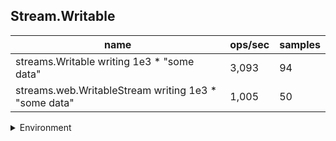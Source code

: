 ## Stream.Writable

|name|ops/sec|samples|
|-|-|-|
|streams.Writable writing 1e3 * "some data"|3,093|94|
|streams.web.WritableStream writing 1e3 * "some data"|1,005|50|


<details>
<summary>Environment</summary>

* __Machine:__ linux x64 | 2 vCPUs | 6.8GB Mem
* __Run:__ Tue Oct 10 2023 21:51:15 GMT+0000 (Coordinated Universal Time)
</details>

<!--
{"environment":{"platform":"linux","arch":"x64","cpus":2,"totalMemory":6.7597503662109375},"benchmarks":"[{\"timeStamp\":1696974670028,\"currentTarget\":{\"0\":{\"name\":\"streams.Writable writing 1e3 * \\\"some data\\\"\",\"options\":{\"async\":false,\"defer\":false,\"delay\":0.005,\"initCount\":1,\"maxTime\":5,\"minSamples\":5,\"minTime\":0.05},\"async\":false,\"defer\":false,\"delay\":0.005,\"initCount\":1,\"maxTime\":5,\"minSamples\":5,\"minTime\":0.05,\"id\":1,\"stats\":{\"moe\":0.0000013313492693106078,\"rme\":0.41178859585417615,\"sem\":6.792598312809224e-7,\"deviation\":0.000006585668404105083,\"mean\":0.0003233089217900705,\"sample\":[0.00033163158940397353,0.00032864098692810456,0.00032861994155844156,0.0003278387662337662,0.00033091344805194804,0.00033659525324675324,0.0003326933181818182,0.0003547777142857143,0.00032575890259740263,0.0003256627987012987,0.0003233728846153846,0.0003243421217948718,0.00033554531410256414,0.0003213087884615385,0.0003374132692307692,0.00032109788461538464,0.00032296135256410256,0.00032171071153846157,0.0003356600576923077,0.0003205042405063291,0.0003340846139240506,0.00031954474683544305,0.00032060361392405063,0.00032071183544303794,0.00032012386075949364,0.00031907260126582277,0.0003220656329113924,0.00032032449367088605,0.0003196150063291139,0.0003212991835443038,0.00032967195569620254,0.0003485181518987342,0.00034521119620253165,0.0003214042405063291,0.00032352069620253165,0.00032192069620253167,0.00032269981012658227,0.0003228187974683544,0.0003215795632911392,0.0003259998101265823,0.0003213472848101266,0.00032230297468354433,0.0003243270253164557,0.0003232048734177215,0.00032092575949367087,0.00031954727848101266,0.00031843209493670883,0.00032059601898734173,0.00031855669375,0.0003211848125,0.0003180279375,0.0003219141875,0.00031721418749999997,0.00031866669375,0.0003193504375,0.0003203985625,0.00032060856250000003,0.00031931168750000004,0.0003208141875,0.00032025356875,0.0003201241875,0.0003195079375,0.0003215004375,0.0003197635625,0.0003200079375,0.00031976731875,0.00031993293750000003,0.0003197835625,0.0003214160625,0.0003193448125,0.0003202804375,0.0003199154375,0.0003202216875,0.0003221010625,0.00032017994375,0.00032032883125,0.00032029070625,0.00032037320625,0.00032129446875000004,0.0003205819625,0.0003224338625,0.0003267308,0.0003204957125,0.000323572625,0.00031409936875,0.0003136593625,0.00032044570625,0.00032217635625,0.00032121821875,0.00032025195625,0.00032036633125,0.00032305699999999997,0.0003208225875,0.00032016758125],\"variance\":4.3371028328828e-11},\"times\":{\"cycle\":0.05172942748641128,\"elapsed\":5.489,\"period\":0.0003233089217900705,\"timeStamp\":1696974664539},\"running\":false,\"count\":160,\"cycles\":4,\"hz\":3093.0170267596745},\"1\":{\"name\":\"streams.web.WritableStream writing 1e3 * \\\"some data\\\"\",\"options\":{\"async\":false,\"defer\":false,\"delay\":0.005,\"initCount\":1,\"maxTime\":5,\"minSamples\":5,\"minTime\":0.05},\"async\":false,\"defer\":false,\"delay\":0.005,\"initCount\":1,\"maxTime\":5,\"minSamples\":5,\"minTime\":0.05,\"id\":2,\"stats\":{\"moe\":0.0001652653402015055,\"rme\":16.604466568857678,\"sem\":0.0000843190511232171,\"deviation\":0.0005962257283244199,\"mean\":0.0009953065310238094,\"sample\":[0.00126490509375,0.0008194541145833334,0.0007347664095238095,0.0005990845238095238,0.0010343839238095237,0.0018150481047619048,0.0007374464571428571,0.0006793913523809524,0.0007243415047619048,0.0005912329904761905,0.0006151333238095237,0.0007706411999999999,0.0006111923142857143,0.0006675664285714286,0.0007650744571428571,0.0006273963523809523,0.0006647082952380952,0.0008650691809523809,0.0006226600952380952,0.0006455946952380953,0.000752036180952381,0.0006430079999999999,0.0007769860476190476,0.0006227953333333334,0.0007047488476190476,0.0008111912857142857,0.0006165333333333333,0.0006186790857142857,0.0007562000380952381,0.0012770672952380953,0.002547073533333333,0.002571190057142857,0.0022412540190476188,0.002014055314285714,0.0008277729714285714,0.0015313774285714286,0.0007623758571428572,0.0006094359238095239,0.0006886539904761905,0.0007652272857142857,0.0006321759142857142,0.0006418511523809523,0.0006226778190476191,0.0006306016285714286,0.0007909215523809524,0.0006211025904761905,0.0009874167142857142,0.0026842740666666665,0.0020055648380952382,0.0021559876285714282],\"variance\":3.5548511911598495e-7},\"times\":{\"cycle\":0.10450718575749998,\"elapsed\":5.632,\"period\":0.0009953065310238094,\"timeStamp\":1696974670040},\"running\":false,\"count\":105,\"cycles\":4,\"hz\":1004.715601505561},\"options\":{},\"events\":{\"start\":[null],\"cycle\":[null,null],\"complete\":[null,null]},\"length\":2,\"running\":false},\"type\":\"cycle\",\"target\":{\"name\":\"streams.Writable writing 1e3 * \\\"some data\\\"\",\"options\":{\"async\":false,\"defer\":false,\"delay\":0.005,\"initCount\":1,\"maxTime\":5,\"minSamples\":5,\"minTime\":0.05},\"async\":false,\"defer\":false,\"delay\":0.005,\"initCount\":1,\"maxTime\":5,\"minSamples\":5,\"minTime\":0.05,\"id\":1,\"stats\":{\"moe\":0.0000013313492693106078,\"rme\":0.41178859585417615,\"sem\":6.792598312809224e-7,\"deviation\":0.000006585668404105083,\"mean\":0.0003233089217900705,\"sample\":[0.00033163158940397353,0.00032864098692810456,0.00032861994155844156,0.0003278387662337662,0.00033091344805194804,0.00033659525324675324,0.0003326933181818182,0.0003547777142857143,0.00032575890259740263,0.0003256627987012987,0.0003233728846153846,0.0003243421217948718,0.00033554531410256414,0.0003213087884615385,0.0003374132692307692,0.00032109788461538464,0.00032296135256410256,0.00032171071153846157,0.0003356600576923077,0.0003205042405063291,0.0003340846139240506,0.00031954474683544305,0.00032060361392405063,0.00032071183544303794,0.00032012386075949364,0.00031907260126582277,0.0003220656329113924,0.00032032449367088605,0.0003196150063291139,0.0003212991835443038,0.00032967195569620254,0.0003485181518987342,0.00034521119620253165,0.0003214042405063291,0.00032352069620253165,0.00032192069620253167,0.00032269981012658227,0.0003228187974683544,0.0003215795632911392,0.0003259998101265823,0.0003213472848101266,0.00032230297468354433,0.0003243270253164557,0.0003232048734177215,0.00032092575949367087,0.00031954727848101266,0.00031843209493670883,0.00032059601898734173,0.00031855669375,0.0003211848125,0.0003180279375,0.0003219141875,0.00031721418749999997,0.00031866669375,0.0003193504375,0.0003203985625,0.00032060856250000003,0.00031931168750000004,0.0003208141875,0.00032025356875,0.0003201241875,0.0003195079375,0.0003215004375,0.0003197635625,0.0003200079375,0.00031976731875,0.00031993293750000003,0.0003197835625,0.0003214160625,0.0003193448125,0.0003202804375,0.0003199154375,0.0003202216875,0.0003221010625,0.00032017994375,0.00032032883125,0.00032029070625,0.00032037320625,0.00032129446875000004,0.0003205819625,0.0003224338625,0.0003267308,0.0003204957125,0.000323572625,0.00031409936875,0.0003136593625,0.00032044570625,0.00032217635625,0.00032121821875,0.00032025195625,0.00032036633125,0.00032305699999999997,0.0003208225875,0.00032016758125],\"variance\":4.3371028328828e-11},\"times\":{\"cycle\":0.05172942748641128,\"elapsed\":5.489,\"period\":0.0003233089217900705,\"timeStamp\":1696974664539},\"running\":false,\"count\":160,\"cycles\":4,\"hz\":3093.0170267596745},\"aborted\":false},{\"timeStamp\":1696974675672,\"currentTarget\":{\"0\":{\"name\":\"streams.Writable writing 1e3 * \\\"some data\\\"\",\"options\":{\"async\":false,\"defer\":false,\"delay\":0.005,\"initCount\":1,\"maxTime\":5,\"minSamples\":5,\"minTime\":0.05},\"async\":false,\"defer\":false,\"delay\":0.005,\"initCount\":1,\"maxTime\":5,\"minSamples\":5,\"minTime\":0.05,\"id\":1,\"stats\":{\"moe\":0.0000013313492693106078,\"rme\":0.41178859585417615,\"sem\":6.792598312809224e-7,\"deviation\":0.000006585668404105083,\"mean\":0.0003233089217900705,\"sample\":[0.00033163158940397353,0.00032864098692810456,0.00032861994155844156,0.0003278387662337662,0.00033091344805194804,0.00033659525324675324,0.0003326933181818182,0.0003547777142857143,0.00032575890259740263,0.0003256627987012987,0.0003233728846153846,0.0003243421217948718,0.00033554531410256414,0.0003213087884615385,0.0003374132692307692,0.00032109788461538464,0.00032296135256410256,0.00032171071153846157,0.0003356600576923077,0.0003205042405063291,0.0003340846139240506,0.00031954474683544305,0.00032060361392405063,0.00032071183544303794,0.00032012386075949364,0.00031907260126582277,0.0003220656329113924,0.00032032449367088605,0.0003196150063291139,0.0003212991835443038,0.00032967195569620254,0.0003485181518987342,0.00034521119620253165,0.0003214042405063291,0.00032352069620253165,0.00032192069620253167,0.00032269981012658227,0.0003228187974683544,0.0003215795632911392,0.0003259998101265823,0.0003213472848101266,0.00032230297468354433,0.0003243270253164557,0.0003232048734177215,0.00032092575949367087,0.00031954727848101266,0.00031843209493670883,0.00032059601898734173,0.00031855669375,0.0003211848125,0.0003180279375,0.0003219141875,0.00031721418749999997,0.00031866669375,0.0003193504375,0.0003203985625,0.00032060856250000003,0.00031931168750000004,0.0003208141875,0.00032025356875,0.0003201241875,0.0003195079375,0.0003215004375,0.0003197635625,0.0003200079375,0.00031976731875,0.00031993293750000003,0.0003197835625,0.0003214160625,0.0003193448125,0.0003202804375,0.0003199154375,0.0003202216875,0.0003221010625,0.00032017994375,0.00032032883125,0.00032029070625,0.00032037320625,0.00032129446875000004,0.0003205819625,0.0003224338625,0.0003267308,0.0003204957125,0.000323572625,0.00031409936875,0.0003136593625,0.00032044570625,0.00032217635625,0.00032121821875,0.00032025195625,0.00032036633125,0.00032305699999999997,0.0003208225875,0.00032016758125],\"variance\":4.3371028328828e-11},\"times\":{\"cycle\":0.05172942748641128,\"elapsed\":5.489,\"period\":0.0003233089217900705,\"timeStamp\":1696974664539},\"running\":false,\"count\":160,\"cycles\":4,\"hz\":3093.0170267596745},\"1\":{\"name\":\"streams.web.WritableStream writing 1e3 * \\\"some data\\\"\",\"options\":{\"async\":false,\"defer\":false,\"delay\":0.005,\"initCount\":1,\"maxTime\":5,\"minSamples\":5,\"minTime\":0.05},\"async\":false,\"defer\":false,\"delay\":0.005,\"initCount\":1,\"maxTime\":5,\"minSamples\":5,\"minTime\":0.05,\"id\":2,\"stats\":{\"moe\":0.0001652653402015055,\"rme\":16.604466568857678,\"sem\":0.0000843190511232171,\"deviation\":0.0005962257283244199,\"mean\":0.0009953065310238094,\"sample\":[0.00126490509375,0.0008194541145833334,0.0007347664095238095,0.0005990845238095238,0.0010343839238095237,0.0018150481047619048,0.0007374464571428571,0.0006793913523809524,0.0007243415047619048,0.0005912329904761905,0.0006151333238095237,0.0007706411999999999,0.0006111923142857143,0.0006675664285714286,0.0007650744571428571,0.0006273963523809523,0.0006647082952380952,0.0008650691809523809,0.0006226600952380952,0.0006455946952380953,0.000752036180952381,0.0006430079999999999,0.0007769860476190476,0.0006227953333333334,0.0007047488476190476,0.0008111912857142857,0.0006165333333333333,0.0006186790857142857,0.0007562000380952381,0.0012770672952380953,0.002547073533333333,0.002571190057142857,0.0022412540190476188,0.002014055314285714,0.0008277729714285714,0.0015313774285714286,0.0007623758571428572,0.0006094359238095239,0.0006886539904761905,0.0007652272857142857,0.0006321759142857142,0.0006418511523809523,0.0006226778190476191,0.0006306016285714286,0.0007909215523809524,0.0006211025904761905,0.0009874167142857142,0.0026842740666666665,0.0020055648380952382,0.0021559876285714282],\"variance\":3.5548511911598495e-7},\"times\":{\"cycle\":0.10450718575749998,\"elapsed\":5.632,\"period\":0.0009953065310238094,\"timeStamp\":1696974670040},\"running\":false,\"count\":105,\"cycles\":4,\"hz\":1004.715601505561},\"options\":{},\"events\":{\"start\":[null],\"cycle\":[null,null],\"complete\":[null,null]},\"length\":2,\"running\":false},\"type\":\"cycle\",\"target\":{\"name\":\"streams.web.WritableStream writing 1e3 * \\\"some data\\\"\",\"options\":{\"async\":false,\"defer\":false,\"delay\":0.005,\"initCount\":1,\"maxTime\":5,\"minSamples\":5,\"minTime\":0.05},\"async\":false,\"defer\":false,\"delay\":0.005,\"initCount\":1,\"maxTime\":5,\"minSamples\":5,\"minTime\":0.05,\"id\":2,\"stats\":{\"moe\":0.0001652653402015055,\"rme\":16.604466568857678,\"sem\":0.0000843190511232171,\"deviation\":0.0005962257283244199,\"mean\":0.0009953065310238094,\"sample\":[0.00126490509375,0.0008194541145833334,0.0007347664095238095,0.0005990845238095238,0.0010343839238095237,0.0018150481047619048,0.0007374464571428571,0.0006793913523809524,0.0007243415047619048,0.0005912329904761905,0.0006151333238095237,0.0007706411999999999,0.0006111923142857143,0.0006675664285714286,0.0007650744571428571,0.0006273963523809523,0.0006647082952380952,0.0008650691809523809,0.0006226600952380952,0.0006455946952380953,0.000752036180952381,0.0006430079999999999,0.0007769860476190476,0.0006227953333333334,0.0007047488476190476,0.0008111912857142857,0.0006165333333333333,0.0006186790857142857,0.0007562000380952381,0.0012770672952380953,0.002547073533333333,0.002571190057142857,0.0022412540190476188,0.002014055314285714,0.0008277729714285714,0.0015313774285714286,0.0007623758571428572,0.0006094359238095239,0.0006886539904761905,0.0007652272857142857,0.0006321759142857142,0.0006418511523809523,0.0006226778190476191,0.0006306016285714286,0.0007909215523809524,0.0006211025904761905,0.0009874167142857142,0.0026842740666666665,0.0020055648380952382,0.0021559876285714282],\"variance\":3.5548511911598495e-7},\"times\":{\"cycle\":0.10450718575749998,\"elapsed\":5.632,\"period\":0.0009953065310238094,\"timeStamp\":1696974670040},\"running\":false,\"count\":105,\"cycles\":4,\"hz\":1004.715601505561},\"aborted\":false}]"}-->
